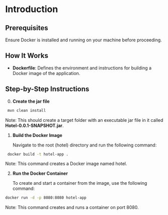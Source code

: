 # Introduction

## Prerequisites

Ensure Docker is installed and running on your machine before proceeding.

## How It Works

- **Dockerfile**: Defines the environment and instructions for building a Docker image of the application.

## Step-by-Step Instructions

0. **Create the jar file**

```bash
 mvn clean install
```

Note: This should create a target folder with an executable jar file in it called **Hotel-0.0.1-SNAPSHOT.jar**.

1. **Build the Docker Image**

   Navigate to the root (hotel) directory and run the following command:

```bash
 docker build -t hotel-app .
```
   
Note: This command creates a Docker image named hotel.

2. **Run the Docker Container**

   To create and start a container from the image, use the following command:

```bash
docker run -d -p 8080:8080 hotel-app
```

Note: This command creates and runs a container on port 8080.

